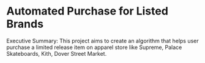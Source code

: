 # Automated Purchase for Listed Brands

Executive Summary: This project aims to create an algorithm that helps user purchase a limited release item on apparel store like Supreme, Palace Skateboards, Kith, Dover Street Market.
